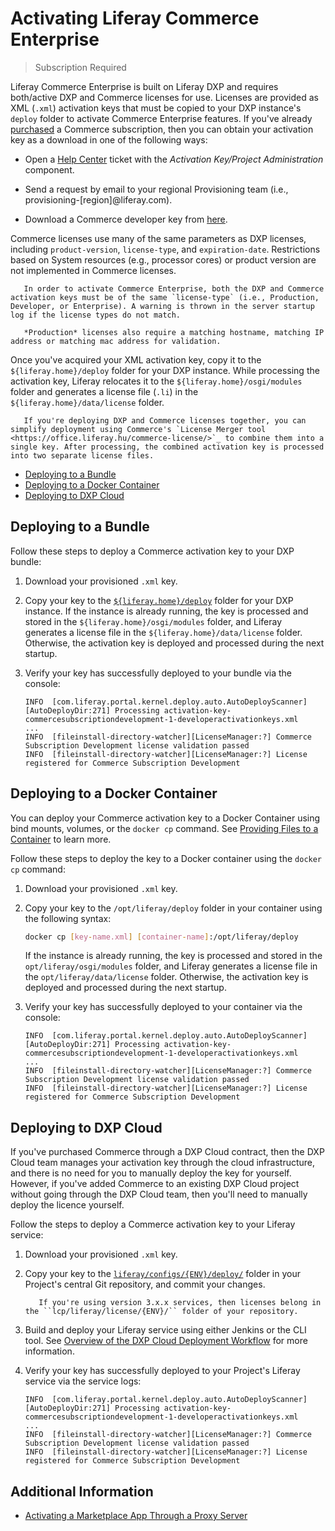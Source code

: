 # Activating Liferay Commerce Enterprise

> Subscription Required

Liferay Commerce Enterprise is built on Liferay DXP and requires both/active<!--w/c--> DXP and Commerce licenses for use. Licenses are provided as XML (`.xml`) activation keys that must be copied to your DXP instance's `deploy` folder to activate Commerce Enterprise features. If you've already [purchased](https://www.liferay.com/contact-sales) a Commerce subscription, then you can obtain your activation key as a download in one of the following ways:

* Open a [Help Center](https://liferay-support.zendesk.com/agent/) ticket with the *Activation Key/Project Administration* component.

* Send a request by email to your regional Provisioning team (i.e., provisioning-[region]@liferay.com).

* Download a Commerce developer key from [here](https://customer.liferay.com/en_US/activation-key).

Commerce licenses use many of the same parameters as DXP licenses, including `product-version`, `license-type`, and `expiration-date`. Restrictions based on System resources (e.g., processor cores) or product version are not implemented in Commerce licenses.

```important::
   In order to activate Commerce Enterprise, both the DXP and Commerce activation keys must be of the same `license-type` (i.e., Production, Developer, or Enterprise). A warning is thrown in the server startup log if the license types do not match.
   
   *Production* licenses also require a matching hostname, matching IP address or matching mac address for validation.
```

Once you've acquired your XML activation key, copy it to the `${liferay.home}/deploy` folder for your DXP instance. While processing the activation key, Liferay relocates it to the `${liferay.home}/osgi/modules` folder and generates a license file (`.li`) in the `${liferay.home}/data/license` folder. <!--see documentation on updating license-->

```tip::
   If you're deploying DXP and Commerce licenses together, you can simplify deployment using Commerce's `License Merger tool <https://office.liferay.hu/commerce-license/>`_ to combine them into a single key. After processing, the combined activation key is processed into two separate license files.
```

* [Deploying to a Bundle](#deploying-to-a-bundle)
* [Deploying to a Docker Container](#deploying-to-a-docker-container)
* [Deploying to DXP Cloud](#deploying-to-dxp-cloud)

## Deploying to a Bundle

Follow these steps to deploy a Commerce activation key to your DXP bundle:

1. Download your provisioned `.xml` key.

1. Copy your key to the [`${liferay.home}/deploy`](https://learn.liferay.com/dxp/7.x/en/installation-and-upgrades/reference/liferay-home.html) folder for your DXP instance. If the instance is already running, the key is processed and stored in the `${liferay.home}/osgi/modules` folder, and Liferay generates a license file in the `${liferay.home}/data/license` folder. Otherwise, the activation key is deployed and processed during the next startup.

1. Verify your key has successfully deployed to your bundle via the console:

   ```log
   INFO  [com.liferay.portal.kernel.deploy.auto.AutoDeployScanner][AutoDeployDir:271] Processing activation-key-commercesubscriptiondevelopment-1-developeractivationkeys.xml
   ...
   INFO  [fileinstall-directory-watcher][LicenseManager:?] Commerce Subscription Development license validation passed
   INFO  [fileinstall-directory-watcher][LicenseManager:?] License registered for Commerce Subscription Development
   ```

## Deploying to a Docker Container

You can deploy your Commerce activation key to a Docker Container using bind mounts, volumes, or the `docker cp` command. See [Providing Files to a Container](https://learn.liferay.com/dxp/7.x/en/installation-and-upgrades/installing-liferay/using-liferay-docker-images/providing-files-to-the-container.html?highlight=opt) to learn more.

Follow these steps to deploy the key to a Docker container using the `docker cp` command:

1. Download your provisioned `.xml` key.

1. Copy your key to the `/opt/liferay/deploy` folder in your container using the following syntax:

   ```bash
   docker cp [key-name.xml] [container-name]:/opt/liferay/deploy
   ```

   If the instance is already running, the key is processed and stored in the `opt/liferay/osgi/modules` folder, and Liferay generates a license file in the `opt/liferay/data/license` folder. Otherwise, the activation key is deployed and processed during the next startup.

1. Verify your key has successfully deployed to your container via the console:

   ```log
   INFO  [com.liferay.portal.kernel.deploy.auto.AutoDeployScanner][AutoDeployDir:271] Processing activation-key-commercesubscriptiondevelopment-1-developeractivationkeys.xml
   ...
   INFO  [fileinstall-directory-watcher][LicenseManager:?] Commerce Subscription Development license validation passed
   INFO  [fileinstall-directory-watcher][LicenseManager:?] License registered for Commerce Subscription Development
   ```

## Deploying to DXP Cloud

If you've purchased Commerce through a DXP Cloud contract, then the DXP Cloud team manages your activation key through the cloud infrastructure, and there is no need for you to manually deploy<!--or manage?--> the key for yourself. However, if you've added Commerce to an existing DXP Cloud project without going through the DXP Cloud team, then you'll need to manually deploy<!--and manage?--> the licence yourself.

Follow the steps to deploy a Commerce activation key to your Liferay service:

1. Download your provisioned `.xml` key.

1. Copy your key to the [`liferay/configs/{ENV}/deploy/`](https://learn.liferay.com/dxp-cloud/latest/en/using-the-liferay-dxp-service/introduction-to-the-liferay-dxp-service.html#licenses) folder in your Project's central Git repository, and commit your changes.

   ```note::
      If you're using version 3.x.x services, then licenses belong in the ``lcp/liferay/license/{ENV}/`` folder of your repository.
   ```

1. Build and deploy your Liferay service using either Jenkins or the CLI tool. See [Overview of the DXP Cloud Deployment Workflow](https://learn.liferay.com/dxp-cloud/latest/en/build-and-deploy/overview-of-the-dxp-cloud-deployment-workflow.html) for more information.

1. Verify your key has successfully deployed to your Project's Liferay service via the service logs:

   ```log
   INFO  [com.liferay.portal.kernel.deploy.auto.AutoDeployScanner][AutoDeployDir:271] Processing activation-key-commercesubscriptiondevelopment-1-developeractivationkeys.xml
   ...
   INFO  [fileinstall-directory-watcher][LicenseManager:?] Commerce Subscription Development license validation passed
   INFO  [fileinstall-directory-watcher][LicenseManager:?] License registered for Commerce Subscription Development
   ```

## Additional Information

* [Activating a Marketplace App Through a Proxy Server](https://help.liferay.com/hc/en-us/articles/360018427391)
